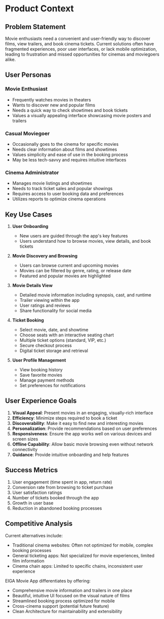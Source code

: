 # Product Context

## Problem Statement
Movie enthusiasts need a convenient and user-friendly way to discover films, view trailers, and book cinema tickets. Current solutions often have fragmented experiences, poor user interfaces, or lack mobile optimization, leading to frustration and missed opportunities for cinemas and moviegoers alike.

## User Personas

### Movie Enthusiast
- Frequently watches movies in theaters
- Wants to discover new and popular films
- Needs a quick way to check showtimes and book tickets
- Values a visually appealing interface showcasing movie posters and trailers

### Casual Moviegoer
- Occasionally goes to the cinema for specific movies
- Needs clear information about films and showtimes
- Values simplicity and ease of use in the booking process
- May be less tech-savvy and requires intuitive interfaces

### Cinema Administrator
- Manages movie listings and showtimes
- Needs to track ticket sales and popular showings
- Requires access to user booking data and preferences
- Utilizes reports to optimize cinema operations

## Key Use Cases

1. **User Onboarding**
   - New users are guided through the app's key features
   - Users understand how to browse movies, view details, and book tickets

2. **Movie Discovery and Browsing**
   - Users can browse current and upcoming movies
   - Movies can be filtered by genre, rating, or release date
   - Featured and popular movies are highlighted

3. **Movie Details View**
   - Detailed movie information including synopsis, cast, and runtime
   - Trailer viewing within the app
   - User ratings and reviews
   - Share functionality for social media

4. **Ticket Booking**
   - Select movie, date, and showtime
   - Choose seats with an interactive seating chart
   - Multiple ticket options (standard, VIP, etc.)
   - Secure checkout process
   - Digital ticket storage and retrieval

5. **User Profile Management**
   - View booking history
   - Save favorite movies
   - Manage payment methods
   - Set preferences for notifications

## User Experience Goals

1. **Visual Appeal**: Present movies in an engaging, visually-rich interface
2. **Efficiency**: Minimize steps required to book a ticket
3. **Discoverability**: Make it easy to find new and interesting movies
4. **Personalization**: Provide recommendations based on user preferences
5. **Responsiveness**: Ensure the app works well on various devices and screen sizes
6. **Offline Capability**: Allow basic movie browsing even without network connectivity
7. **Guidance**: Provide intuitive onboarding and help features

## Success Metrics

1. User engagement (time spent in app, return rate)
2. Conversion rate from browsing to ticket purchase
3. User satisfaction ratings
4. Number of tickets booked through the app
5. Growth in user base
6. Reduction in abandoned booking processes

## Competitive Analysis
Current alternatives include:

- Traditional cinema websites: Often not optimized for mobile, complex booking processes
- General ticketing apps: Not specialized for movie experiences, limited film information
- Cinema chain apps: Limited to specific chains, inconsistent user experience

EIGA Movie App differentiates by offering:
- Comprehensive movie information and trailers in one place
- Beautiful, intuitive UI focused on the visual nature of films
- Streamlined booking process optimized for mobile
- Cross-cinema support (potential future feature)
- Clean Architecture for maintainability and extensibility 